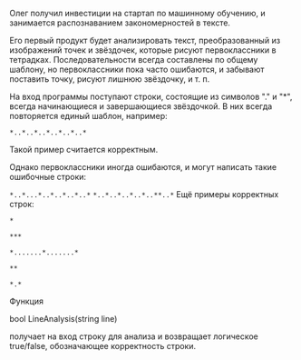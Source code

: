 Олег получил инвестиции на стартап по машинному обучению, и занимается распознаванием закономерностей в тексте.

Его первый продукт будет анализировать текст, преобразованный из изображений точек и звёздочек, которые рисуют первоклассники в тетрадках. Последовательности всегда составлены по общему шаблону, но первоклассники пока часто ошибаются, и забывают поставить точку, рисуют лишнюю звёздочку, и т. п.

На вход программы поступают строки, состоящие из символов "." и "*", всегда начинающиеся и завершающиеся звёздочкой. В них всегда повторяется единый шаблон, например:


`*..*..*..*..*..*..*`

Такой пример считается корректным.

Однако первоклассники иногда ошибаются, и могут написать такие ошибочные строки:

`*..*...*..*..*..*..*`
`*..*..*..*..*..**..*`
Ещё примеры корректных строк:

`*`

`***`

`*.......*.......*`

`**`

`*.*`

Функция

bool LineAnalysis(string line)

получает на вход строку для анализа и возвращает логическое true/false, обозначающее корректность строки.